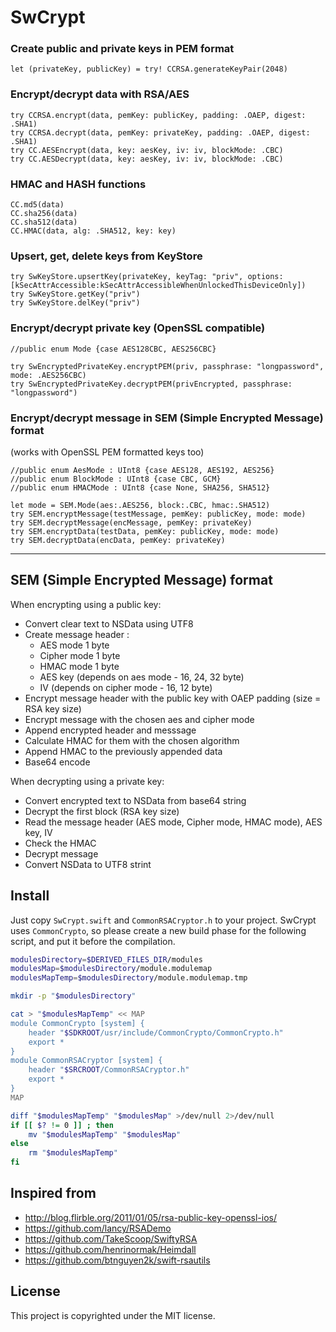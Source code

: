 SwCrypt
=========

### Create public and private keys in PEM format
```
let (privateKey, publicKey) = try! CCRSA.generateKeyPair(2048)
```
### Encrypt/decrypt data with RSA/AES
```
try CCRSA.encrypt(data, pemKey: publicKey, padding: .OAEP, digest: .SHA1)
try CCRSA.decrypt(data, pemKey: privateKey, padding: .OAEP, digest: .SHA1)
try CC.AESEncrypt(data, key: aesKey, iv: iv, blockMode: .CBC)
try CC.AESDecrypt(data, key: aesKey, iv: iv, blockMode: .CBC)
```
### HMAC and HASH functions
```
CC.md5(data)
CC.sha256(data)
CC.sha512(data)
CC.HMAC(data, alg: .SHA512, key: key)
```
### Upsert, get, delete keys from KeyStore
```
try SwKeyStore.upsertKey(privateKey, keyTag: "priv", options: [kSecAttrAccessible:kSecAttrAccessibleWhenUnlockedThisDeviceOnly])
try SwKeyStore.getKey("priv")
try SwKeyStore.delKey("priv")
```
### Encrypt/decrypt private key (OpenSSL compatible)
```
//public enum Mode {case AES128CBC, AES256CBC}

try SwEncryptedPrivateKey.encryptPEM(priv, passphrase: "longpassword", mode: .AES256CBC)
try SwEncryptedPrivateKey.decryptPEM(privEncrypted, passphrase: "longpassword")
```

### Encrypt/decrypt message in SEM (Simple Encrypted Message) format
(works with OpenSSL PEM formatted keys too)
```
//public enum AesMode : UInt8 {case AES128, AES192, AES256}
//public enum BlockMode : UInt8 {case CBC, GCM}
//public enum HMACMode : UInt8 {case None, SHA256, SHA512}

let mode = SEM.Mode(aes:.AES256, block:.CBC, hmac:.SHA512)
try SEM.encryptMessage(testMessage, pemKey: publicKey, mode: mode)
try SEM.decryptMessage(encMessage, pemKey: privateKey)
try SEM.encryptData(testData, pemKey: publicKey, mode: mode)
try SEM.decryptData(encData, pemKey: privateKey)
```

-----

SEM (Simple Encrypted Message) format
-------------------------------------

When encrypting using a public key:

- Convert clear text to NSData using UTF8
- Create message header :
  - AES mode 1 byte
  - Cipher mode 1 byte
  - HMAC mode 1 byte
  - AES key (depends on aes mode - 16, 24, 32 byte)
  - IV (depends on cipher mode - 16, 12 byte)
- Encrypt message header with the public key with OAEP padding (size = RSA key size)
- Encrypt message with the chosen aes and cipher mode
- Append encrypted header and messsage
- Calculate HMAC for them with the chosen algorithm
- Append HMAC to the previously appended data
- Base64 encode

When decrypting using a private key:

- Convert encrypted text to NSData from base64 string
- Decrypt the first block (RSA key size)
- Read the message header (AES mode, Cipher mode, HMAC mode), AES key, IV
- Check the HMAC
- Decrypt message
- Convert NSData to UTF8 strint

Install
-------
Just copy `SwCrypt.swift` and `CommonRSACryptor.h` to your project.
SwCrypt uses `CommonCrypto`, so please create a new build phase for the following script, and put it before the compilation.

```bash
modulesDirectory=$DERIVED_FILES_DIR/modules
modulesMap=$modulesDirectory/module.modulemap
modulesMapTemp=$modulesDirectory/module.modulemap.tmp

mkdir -p "$modulesDirectory"

cat > "$modulesMapTemp" << MAP
module CommonCrypto [system] {
    header "$SDKROOT/usr/include/CommonCrypto/CommonCrypto.h"
    export *
}
module CommonRSACryptor [system] {
    header "$SRCROOT/CommonRSACryptor.h"
    export *
}
MAP

diff "$modulesMapTemp" "$modulesMap" >/dev/null 2>/dev/null
if [[ $? != 0 ]] ; then
    mv "$modulesMapTemp" "$modulesMap"
else
    rm "$modulesMapTemp"
fi
```

Inspired from
-------------

 - <http://blog.flirble.org/2011/01/05/rsa-public-key-openssl-ios/>
 - <https://github.com/lancy/RSADemo>
 - <https://github.com/TakeScoop/SwiftyRSA>
 - <https://github.com/henrinormak/Heimdall>
 - <https://github.com/btnguyen2k/swift-rsautils>

License
-------

This project is copyrighted under the MIT license.
